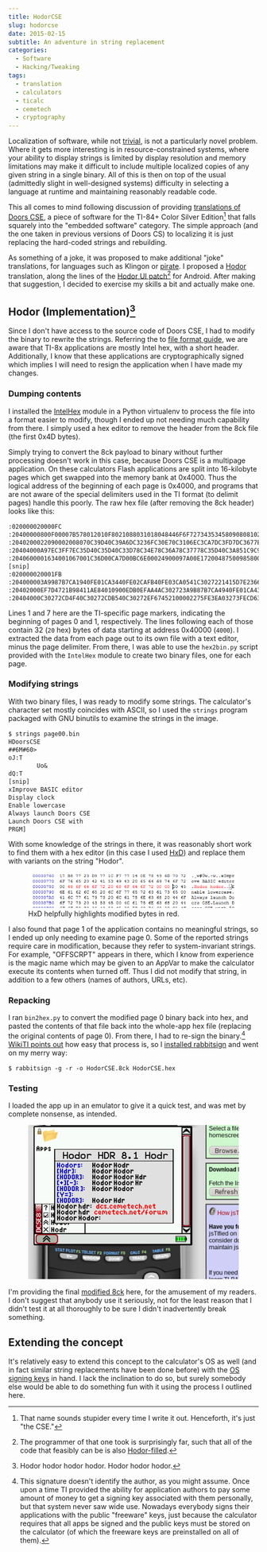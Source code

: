 ```yaml
---
title: HodorCSE
slug: hodorcse
date: 2015-02-15
subtitle: An adventure in string replacement
categories:
  - Software
  - Hacking/Tweaking
tags:
  - translation
  - calculators
  - ticalc
  - cemetech
  - cryptography
---
```


Localization of software, while not [trivial][perl-maketext], is not a
particularly novel problem. Where it gets more interesting is in
resource-constrained systems, where your ability to display strings
is limited by display resolution and memory limitations may make it
difficult to include multiple localized copies of any given string in
a single binary. All of this is then on top of the usual (admittedly slight
in well-designed systems) difficulty in selecting a language at runtime
and maintaining reasonably readable code.

[perl-maketext]: http://docs.activestate.com/activeperl/5.8/lib/Locale/Maketext/TPJ13.html

This all comes to mind following discussion of providing
[translations of Doors CSE][translation-thread], a piece of software for
the TI-84+ Color Silver Edition[^1] that falls squarely into the "embedded
software" category. The simple approach (and the one taken in previous versions
of Doors CS) to localizing it is just replacing the hard-coded strings
and rebuilding.

[translation-thread]: http://www.cemetech.net/forum/viewtopic.php?t=10989
[^1]: That name sounds stupider every time I write it out. Henceforth, it's
      just "the CSE."

As something of a joke, it was proposed to make additional "joke" translations,
for languages such as Klingon or [pirate][pirate-translation]. I proposed a
[Hodor][hodor] translation, along the lines of the [Hodor UI patch][xposed][^java]
for Android. After making that suggestion, I decided to exercise my skills a
bit and actually make one.

[pirate-translation]: http://talklikeapirate.com/translator.html
[hodor]: http://awoiaf.westeros.org/index.php/Hodor
[xposed]: http://repo.xposed.info/module/com.germainz.hodor
[^java]: The programmer of that one took is surprisingly far, such that all
         of the code that feasibly can be is also
         [Hodor-filled](https://raw.githubusercontent.com/GermainZ/Hodor/b6e90c00a616ddd7bc66eb7c42c896d88f70733c/src/com/germainz/hodor/Hodor.java).

## Hodor (Implementation)[^hodor]

Since I don't have access to the source code of Doors CSE, I had to modify
the binary to rewrite the strings. Referring the to [file format guide][linkguide],
we are aware that TI-8x applications are mostly Intel hex, with a short header.
Additionally, I know that these applications are cryptographically signed which
implies I will need to resign the application when I have made my changes.

[^hodor]: Hodor hodor hodor hodor. Hodor hodor hodor.

[linkguide]: http://www.ticalc.org/archives/files/fileinfo/247/24750.html

### Dumping contents

I installed the [IntelHex][intelhex] module in a Python virtualenv to process
the file into a format easier to modify, though I ended up not needing much
capability from there. I simply used a hex editor to remove the header from
the 8ck file (the first 0x4D bytes).

Simply trying to convert the 8ck payload to binary without further processing
doesn't work in this case, because Doors CSE is a multipage application. On these
calculators Flash applications are split into 16-kilobyte pages which get swapped
into the memory bank at 0x4000. Thus the logical address of the beginning of each
page is 0x4000, and programs that are not aware of the special delimiters used in
the TI format (to delimit pages) handle this poorly. The raw hex file (after removing
the 8ck header) looks like this:

[intelhex]: https://pypi.python.org/pypi/IntelHex/1.5

```
:020000020000FC
:20400000800F00007B578012010F8021088031018048446F6F727343534580908081020382
:2040200022090002008070C39D40C39A6DC3236FC30E70C3106EC3CA7DC3FD7DC3677EC370
:20404000A97EC3FF7EC35D40C35D40C33D78C34E78C36A78C37778C35D40C3A851C9C940F3
:2040600001634001067001C36D00CA7D00BC6E00024900097A00E17200487500985800BDF8
[snip]
:020000020001FB
:204000003A9987B7CA1940FE01CA3440FE02CAFB40FE03CA0541C3027221415D7E23666FAD
:20402000EF7D4721B98411AE84010900EDB0EFAA4AC302723A9B87B7CA4940FE01CA4340B9
:20404000C30272CD4F40C30272CDB540C30272EF67452100002275FE3EA03273FECD63405B
```

Lines 1 and 7 here are the TI-specific page markers, indicating the beginning
of pages 0 and 1, respectively. The lines following each of those contain
32 (`20` hex) bytes of data starting at address 0x40000 (`4000`). I extracted
the data from each page out to its own file with a text editor, minus the
page delimiter. From there, I was able to use the `hex2bin.py` script provided
with the `IntelHex` module to create two binary files, one for each page.

### Modifying strings

With two binary files, I was ready to modify some strings. The calculator's
character set mostly coincides with ASCII, so I used the `strings` program
packaged with GNU binutils to examine the strings in the image.

```
$ strings page00.bin
HDoorsCSE
##6M#60>
oJ:T
        Uo&
dQ:T
[snip]
xImprove BASIC editor
Display clock
Enable lowercase
Always launch Doors CSE
Launch Doors CSE with
PRGM]
```

With some knowledge of the strings in there, it was reasonably short work to
find them with a hex editor (in this case I used [HxD][hxd]) and replace
them with variants on the string "Hodor".

[hxd]: http://mh-nexus.de/en/hxd/

<figure>
    <img src="/images/2014/hodor-page00.png" />
    <figcaption>HxD helpfully highlights modified bytes in red.</figcaption>
</figure>

I also found that page 1 of the application contains no meaningful strings,
so I ended up only needing to examine page 0. Some of the reported strings
require care in modification, because they refer to system-invariant strings.
For example, "OFFSCRPT" appears in there, which I know from experience is
the magic name which may be given to an AppVar to make the calculator
execute its contents when turned off. Thus I did not modify that string,
in addition to a few others (names of authors, URLs, etc).

### Repacking

I ran `bin2hex.py` to convert the modified page 0 binary back into hex, and
pasted the contents of that file back into the whole-app hex file (replacing
the original contents of page 0). From there, I had to re-sign the
binary.[^signing] [WikiTI points out][wikiti] how easy that process is, so I
[installed rabbitsign][aur] and went on my merry way:

```
$ rabbitsign -g -r -o HodorCSE.8ck HodorCSE.hex
```

[^signing]: This signature doesn't identify the author, as you might assume.
            Once upon a time TI provided the ability for application authors
            to pay some amount of money to get a signing key associated with
            them personally, but that system never saw wide use. Nowadays
            everybody signs their applications with the public "freeware" keys,
            just because the calculator requires that all apps be signed and
            the public keys must be stored on the calculator (of which the freeware
            keys are preinstalled on all of them).

[wikiti]: http://wikiti.brandonw.net/index.php?title=84PCSE:OS:Applications#Signing_the_Application
[aur]: https://aur.archlinux.org/packages/rabbitsign/

### Testing

I loaded the app up in an emulator to give it a quick test, and was met by
complete nonsense, as intended.

<figure>
    <img src="/images/2014/hodor-jstified.png" />
</figure>

I'm providing the final [modified 8ck][8ck] here, for the amusement
of my readers. I don't suggest that anybody use it seriously, not for the least
reason that I didn't test it at all thoroughly to be sure I didn't inadvertently
break something.

[8ck]: /images/2014/HodorCSE.8ck

## Extending the concept

It's relatively easy to extend this concept to the calculator's OS as well
(and in fact similar string replacements have been done before) with the
[OS signing keys][os-keys] in hand. I lack the inclination to do so,
but surely somebody else would be able to do something fun with it using the
process I outlined here.

[os-keys]: https://en.wikipedia.org/wiki/Texas_Instruments_signing_key_controversy
